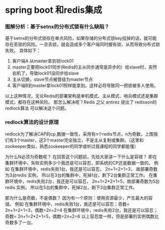 # spring boot 和redis集成

### 图解分析：基于setnx的分布式锁有什么缺陷？
基于setnx的分布式锁存在单点风险，如果存储的分布式锁key挂掉的话，就可能存在丢锁的风险。一旦丢锁，就会造成多个客户端同时握有锁，从而导致分布式锁失败。
具体如下：

1. 客户端A 从master拿到锁lock01
2. master正要把lock01同步(Redis的主从同步通常是异步的）给slave时，突然宕机了，导致lock01没同步给slave
3. 主从切换，slave节点被晋级为master节点
4. 客户端B到master拿lock01照样能拿到。这样必将导致同一把锁被多人使用。

以上这种情况，无论Redis的部署架构是单机模式、主从模式、哨兵模式还是集群模式，都存在这种风险。
那怎么解决呢？Redis 之父 antirez 提出了 redisson的redlock算法 可以解决这个问题。



### redlock算法的设计原理
redlock为了解决CAP的cp,数据一致性，采用有n个redis节点，n为奇数，上图我们有3个master，这3个master完全独立，不是主从复制或集群。（这里和zookeeper类似，熟悉zookeeper的同学或听过我课程的同学都能懂）

为什么N必须为奇数呢？
在回答这个问题前，先给大家讲一下什么是容错？
即在集群环境中，失败实例多少个我还是可以容忍，即系统的CP还是数据一致的。
例如 
在集群环境中，redis失败1台，我还是可以容忍， 2n+1=2+1=3，   故部署奇数为3台redis 实例， 所以在3台的集群中，死掉1台，剩下2台集群正常工作。
在集群环境中，redis失败2台，我还是可以容忍， 2n+1=2*2+1=5，故部署奇数为5台redis 实例， 所以在5台的集群中，死掉2台，剩下3台集群正常工作。


那为什么是奇数，不是偶数？
因为有一个原则：使用资源最少，产生最大的容错。
例如
在集群环境中，redis失败1台，我还是可以容忍；奇数= 2n+1=2+1=3，偶数=2n+2=4
在集群环境中，redis失败2台，我还是可以容忍；奇数= 2n+1=2*2+1=5，偶数=2n+2=6
以上容忍度一样，但是部署的实例偶数比奇数多了一台。






